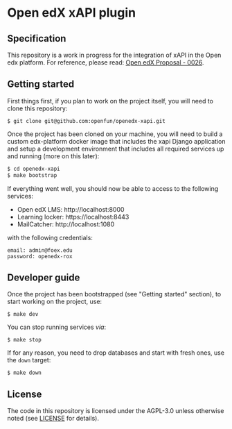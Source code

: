 # Open edX xAPI plugin

## Specification

This repository is a work in progress for the integration of xAPI in the Open
edx platform. For reference, please read: [Open edX Proposal -
0026](https://github.com/edx/open-edx-proposals/pull/73).

## Getting started

First things first, if you plan to work on the project itself, you will need to
clone this repository:

```
$ git clone git@github.com:openfun/openedx-xapi.git
```

Once the project has been cloned on your machine, you will need to build a
custom edx-platform docker image that includes the xapi Django application and
setup a development environment that includes all required services up and
running (more on this later):

```bash
$ cd openedx-xapi
$ make bootstrap
```

If everything went well, you should now be able to access to the following
services:

- Open edX LMS: http://localhost:8000
- Learning locker: https://localhost:8443
- MailCatcher: http://localhost:1080

with the following credentials:

```
email: admin@foex.edu
password: openedx-rox
```

## Developer guide

Once the project has been bootstrapped (see "Getting started" section), to start
working on the project, use:

```
$ make dev
```

You can stop running services _via_:

```
$ make stop
```

If for any reason, you need to drop databases and start with fresh ones, use the
`down` target:

```
$ make down
```

## License

The code in this repository is licensed under the AGPL-3.0 unless otherwise
noted (see [LICENSE](./LICENSE) for details).
